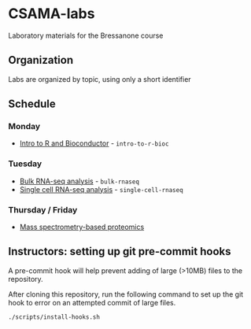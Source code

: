 # CSAMA-labs

Laboratory materials for the Bressanone course

## Organization

Labs are organized by topic, using only a short identifier

## Schedule

### Monday

* [Intro to R and Bioconductor](intro-to-r-bioc) - `intro-to-r-bioc`

### Tuesday

* [Bulk RNA-seq analysis](bulk-rnaseq/rnaseqGene_CSAMA2024.Rmd) - `bulk-rnaseq`
* [Single cell RNA-seq analysis](single-cell-rnaseq/singlecell_CSAMA2024.Rmd) - `single-cell-rnaseq`

### Thursday / Friday

* [Mass spectrometry-based proteomics](https://rformassspectrometry.github.io/book/)

## Instructors: setting up git pre-commit hooks

A pre-commit hook will help prevent adding of large (>10MB) files to
the repository. 

After cloning this repository, run the following command to set up the
git hook to error on an attempted commit of large files.

```sh
./scripts/install-hooks.sh
```
